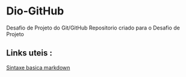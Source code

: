 # Dio-GitHub 
Desafio de Projeto do Git/GitHub
Repositorio criado para o Desafio de Projeto 

## Links uteis : 
[Sintaxe basica markdown](https://www.markdownguide.org/)
